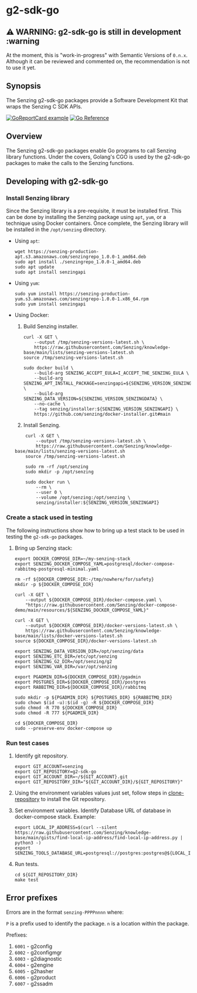 # g2-sdk-go

## :warning: WARNING: g2-sdk-go is still in development :warning

At the moment, this is "work-in-progress" with Semantic Versions of `0.n.x`.
Although it can be reviewed and commented on,
the recommendation is not to use it yet.

## Synopsis

The Senzing g2-sdk-go packages provide a Software Development Kit that wraps the
Senzing C SDK APIs.

[![GoReportCard example](https://goreportcard.com/badge/github.com/senzing/g2-sdk-go)](https://goreportcard.com/report/github.com/senzing/g2-sdk-go)
[![Go Reference](https://pkg.go.dev/badge/github.com/senzing/g2-sdk-go.svg)](https://pkg.go.dev/github.com/senzing/g2-sdk-go)

## Overview

The Senzing g2-sdk-go packages enable Go programs to call Senzing library functions.
Under the covers, Golang's CGO is used by the g2-sdk-go packages to make the calls
to the Senzing functions.

## Developing with g2-sdk-go

### Install Senzing library

Since the Senzing library is a pre-requisite, it must be installed first.
This can be done by installing the Senzing package using `apt`, `yum`,
or a technique using Docker containers.
Once complete, the Senzing library will be installed in the `/opt/senzing` directory.

- Using `apt`:

    ```console
    wget https://senzing-production-apt.s3.amazonaws.com/senzingrepo_1.0.0-1_amd64.deb
    sudo apt install ./senzingrepo_1.0.0-1_amd64.deb
    sudo apt update
    sudo apt install senzingapi

    ```

- Using `yum`:

    ```console
    sudo yum install https://senzing-production-yum.s3.amazonaws.com/senzingrepo-1.0.0-1.x86_64.rpm
    sudo yum install senzingapi

    ```

- Using Docker:

    1. Build Senzing installer.

        ```console
        curl -X GET \
            --output /tmp/senzing-versions-latest.sh \
            https://raw.githubusercontent.com/Senzing/knowledge-base/main/lists/senzing-versions-latest.sh
        source /tmp/senzing-versions-latest.sh

        sudo docker build \
            --build-arg SENZING_ACCEPT_EULA=I_ACCEPT_THE_SENZING_EULA \
            --build-arg SENZING_APT_INSTALL_PACKAGE=senzingapi=${SENZING_VERSION_SENZINGAPI_BUILD} \
            --build-arg SENZING_DATA_VERSION=${SENZING_VERSION_SENZINGDATA} \
            --no-cache \
            --tag senzing/installer:${SENZING_VERSION_SENZINGAPI} \
            https://github.com/senzing/docker-installer.git#main

        ```

    1. Install Senzing.

    ```console
        curl -X GET \
            --output /tmp/senzing-versions-latest.sh \
            https://raw.githubusercontent.com/Senzing/knowledge-base/main/lists/senzing-versions-latest.sh
        source /tmp/senzing-versions-latest.sh

        sudo rm -rf /opt/senzing
        sudo mkdir -p /opt/senzing

        sudo docker run \
            --rm \
            --user 0 \
            --volume /opt/senzing:/opt/senzing \
            senzing/installer:${SENZING_VERSION_SENZINGAPI}

    ```

### Create a stack used in testing

The following instructions show how to bring up a test stack to be used
in testing the `g2-sdk-go` packages.

1. Bring up Senzing stack:

    ```console
    export DOCKER_COMPOSE_DIR=~/my-senzing-stack
    export SENZING_DOCKER_COMPOSE_YAML=postgresql/docker-compose-rabbitmq-postgresql-minimal.yaml

    rm -rf ${DOCKER_COMPOSE_DIR:-/tmp/nowhere/for/safety}
    mkdir -p ${DOCKER_COMPOSE_DIR}

    curl -X GET \
        --output ${DOCKER_COMPOSE_DIR}/docker-compose.yaml \
        "https://raw.githubusercontent.com/Senzing/docker-compose-demo/main/resources/${SENZING_DOCKER_COMPOSE_YAML}"

    curl -X GET \
        --output ${DOCKER_COMPOSE_DIR}/docker-versions-latest.sh \
        https://raw.githubusercontent.com/Senzing/knowledge-base/main/lists/docker-versions-latest.sh
    source ${DOCKER_COMPOSE_DIR}/docker-versions-latest.sh

    export SENZING_DATA_VERSION_DIR=/opt/senzing/data
    export SENZING_ETC_DIR=/etc/opt/senzing
    export SENZING_G2_DIR=/opt/senzing/g2
    export SENZING_VAR_DIR=/var/opt/senzing

    export PGADMIN_DIR=${DOCKER_COMPOSE_DIR}/pgadmin
    export POSTGRES_DIR=${DOCKER_COMPOSE_DIR}/postgres
    export RABBITMQ_DIR=${DOCKER_COMPOSE_DIR}/rabbitmq

    sudo mkdir -p ${PGADMIN_DIR} ${POSTGRES_DIR} ${RABBITMQ_DIR}
    sudo chown $(id -u):$(id -g) -R ${DOCKER_COMPOSE_DIR}
    sudo chmod -R 770 ${DOCKER_COMPOSE_DIR}
    sudo chmod -R 777 ${PGADMIN_DIR}

    cd ${DOCKER_COMPOSE_DIR}
    sudo --preserve-env docker-compose up

    ```

### Run test cases

1. Identify git repository.

    ```console
    export GIT_ACCOUNT=senzing
    export GIT_REPOSITORY=g2-sdk-go
    export GIT_ACCOUNT_DIR=~/${GIT_ACCOUNT}.git
    export GIT_REPOSITORY_DIR="${GIT_ACCOUNT_DIR}/${GIT_REPOSITORY}"

    ```

1. Using the environment variables values just set, follow steps in
   [clone-repository](https://github.com/Senzing/knowledge-base/blob/main/HOWTO/clone-repository.md) to install the Git repository.

1. Set environment variables.
   Identify Database URL of database in docker-compose stack.
   Example:

    ```console
    export LOCAL_IP_ADDRESS=$(curl --silent https://raw.githubusercontent.com/Senzing/knowledge-base/main/gists/find-local-ip-address/find-local-ip-address.py | python3 -)
    export SENZING_TOOLS_DATABASE_URL=postgresql://postgres:postgres@${LOCAL_IP_ADDRESS}:5432/G2

    ```

1. Run tests.

    ```console
    cd ${GIT_REPOSITORY_DIR}
    make test

    ```

## Error prefixes

Errors are in the format `senzing-PPPPnnnn` where:

`P` is a prefix used to identify the package.
`n` is a location within the package.

Prefixes:

1. `6001` - g2config
1. `6002` - g2configmgr
1. `6003` - g2diagnostic
1. `6004` - g2engine
1. `6005` - g2hasher
1. `6006` - g2product
1. `6007` - g2ssadm
